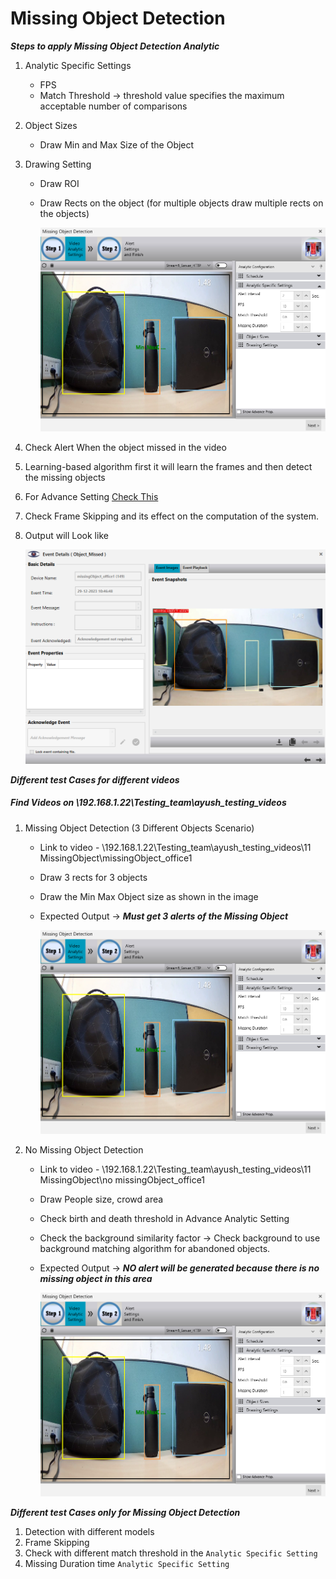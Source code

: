 # **Missing Object Detection**
 
***Steps to apply Missing Object Detection Analytic***

1. Analytic Specific Settings
   - FPS
   - Match Threshold -> threshold value specifies the maximum acceptable number of comparisons
2. Object Sizes
   - Draw Min and Max Size of the Object
3. Drawing Setting
   - Draw ROI
   - Draw Rects on the object (for multiple objects draw multiple rects on the objects)

     ![image](https://github.com/ayushaggarwalI2V/Video-Analytics-Server/blob/main/11%20Missing%20Object%20Detection/images/missing%20object%20.png "Missing Object Detection")

5. Check Alert When the object missed in the video
6. Learning-based algorithm first it will learn the frames and then detect the missing objects
7. For Advance Setting [Check This](https://stackoverflowteams.com/c/i2v-systems/questions/132)
8. Check Frame Skipping and its effect on the computation of the system.
9. Output will Look like

     ![image](https://github.com/ayushaggarwalI2V/Video-Analytics-Server/blob/main/11%20Missing%20Object%20Detection/images/alert%20missing%20object.png "Missing Object Detection Output")

***Different test Cases for different videos***
##### Find Videos on _\\192.168.1.22\Testing_team\ayush_testing_videos_

1. Missing Object Detection (3 Different Objects Scenario)
   - Link to video - \\192.168.1.22\Testing_team\ayush_testing_videos\11 MissingObject\missingObject_office1
   - Draw 3 rects for 3 objects
   - Draw the Min Max Object size as shown in the image
   - Expected Output -> **_Must get 3 alerts of the Missing Object_**
     
     ![image](https://github.com/ayushaggarwalI2V/Video-Analytics-Server/blob/main/11%20Missing%20Object%20Detection/images/missing%20object%20.png "Missing Object Detection")

2. No Missing Object Detection
   - Link to video - \\192.168.1.22\Testing_team\ayush_testing_videos\11 MissingObject\no missingObject_office1
   - Draw People size, crowd area
   - Check birth and death threshold in Advance Analytic Setting
   - Check the background similarity factor -> Check background to use background matching algorithm for abandoned objects.
   - Expected Output -> **_NO alert will be generated because there is no missing object in this area_**
   
     ![image](https://github.com/ayushaggarwalI2V/Video-Analytics-Server/blob/main/11%20Missing%20Object%20Detection/images/missing%20object%20.png "Missing Object Detection")

***Different test Cases only for Missing Object Detection***

1. Detection with different models
2. Frame Skipping
3. Check with different match threshold in the `Analytic Specific Setting`
4. Missing Duration time `Analytic Specific Setting`
